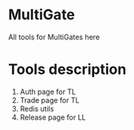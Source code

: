 # MultiGate
All tools for MultiGates here

# Tools description
1. Auth page for TL 
2. Trade page for TL
3. Redis utils 
4. Release page for LL
